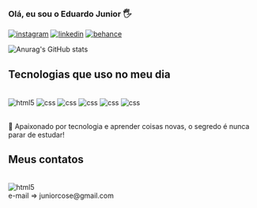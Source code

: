 ### Olá, eu sou o Eduardo Junior 🖐️

[![instagram](https://img.shields.io/badge/Instagram-E4405F?style=for-the-badge&logo=instagram&logoColor=white)](https://www.instagram.com/junioredu_real/)
[![linkedin](https://img.shields.io/badge/LinkedIn-0077B5?style=for-the-badge&logo=linkedin&logoColor=white)](https://www.linkedin.com/in/eduardo-santos-221b43203/)
[![behance](https://img.shields.io/badge/-Behance-blue?style=for-the-badge&logo=behance&logoColor=white)](https://www.behance.net/eduardoeduardo21)

![Anurag's GitHub stats](https://github-readme-stats.vercel.app/api?username=juniorflp&show_icons=true&theme=tokyonight)

## Tecnologias que uso no meu dia

<div style='display: inline_block'><br/>
    <img align='center' alt='html5' src='https://img.shields.io/badge/HTML5-E34F26?style=for-the-badge&logo=html5&logoColor=white'/>

  <img align='center' alt='css' src='https://img.shields.io/badge/CSS3-1572B6?style=for-the-badge&logo=css3&logoColor=white'/>

<img align='center' alt='css' src='https://img.shields.io/badge/JavaScript-F7DF1E?style=for-the-badge&logo=javascript&logoColor=black'/>

<img align='center' alt='css' src='https://img.shields.io/badge/React-20232A?style=for-the-badge&logo=react&logoColor=61DAFB'/>

<img align='center' alt='css' src='https://img.shields.io/badge/Material--UI-0081CB?style=for-the-badge&logo=material-ui&logoColor=white'/>

<img align='center' alt='css' src='https://img.shields.io/badge/styled--components-DB7093?style=for-the-badge&logo=styled-components&logoColor=white'/>

</div><br/>

🧡 Apaixonado por tecnologia e aprender coisas novas, o segredo é nunca parar de estudar!

## Meus contatos

<div style='display: inline_block'><br/>
    <img align='center' alt='html5' src='https://img.shields.io/badge/Gmail-D14836?style=for-the-badge&logo=gmail&logoColor=white'/>
</div>e-mail => juniorcose@gmail.com
